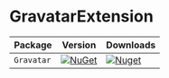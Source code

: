 # GravatarExtension

| Package |  Version | Downloads |
| ------- | ----- | ----- |
| `Gravatar` | [![NuGet](https://img.shields.io/nuget/v/GravatarExtension.svg)](https://nuget.org/packages/GravatarExtension) | [![Nuget](https://img.shields.io/nuget/dt/GravatarExtension.svg)](https://nuget.org/packages/Gravatar) |
